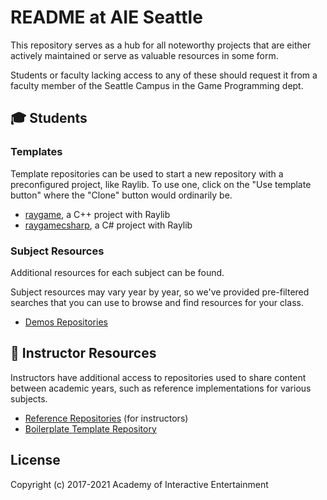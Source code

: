 # README at AIE Seattle

This repository serves as a hub for all noteworthy projects that are either
actively maintained or serve as valuable resources in some form.

Students or faculty lacking access to any of these should request it from
a faculty member of the Seattle Campus in the Game Programming dept.

## 🎓 Students

### Templates

Template repositories can be used to start a new repository with a preconfigured
project, like Raylib. To use one, click on the "Use template button" where the
"Clone" button would ordinarily be.

- [raygame](https://github.com/AIE-Seattle-Prog/raygame), a C++ project with Raylib
- [raygamecsharp](https://github.com/AIE-Seattle-Prog/raygamecsharp), a C# project with Raylib

### Subject Resources

Additional resources for each subject can be found.

Subject resources may vary year by year, so we've provided pre-filtered searches
that you can use to browse and find resources for your class.

- [Demos Repositories](https://github.com/search?q=topic%3Ademos+org%3AAIE-Seattle-Prog+fork%3Atrue)

## 🍎 Instructor Resources

Instructors have additional access to repositories used to share content between
academic years, such as reference implementations for various subjects.

- [Reference Repositories](https://github.com/search?q=topic%3Areference+org%3AAIE-Seattle-Prog+fork%3Atrue) (for instructors)
- [Boilerplate Template Repository](https://github.com/AIE-Seattle-Prog/aieBoilerplate)

## License

Copyright (c) 2017-2021 Academy of Interactive Entertainment
